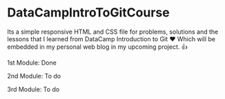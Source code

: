 # DataCampIntroToGitCourse
Its a simple responsive HTML and CSS file for problems, solutions and the lessons 
that I learned from DataCamp Introduction to Git ❤️
Which will be embedded in my personal web blog in my upcoming project. 👍

1st Module: Done

2nd Module: To do

3rd Module: To do
